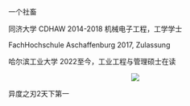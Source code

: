 一个社畜

同济大学 CDHAW 2014-2018 机械电子工程，工学学士

FachHochschule Aschaffenburg 2017, Zulassung

哈尔滨工业大学 2022至今，工业工程与管理硕士在读

<div align="center"> <img src="https://activity-graph.herokuapp.com/graph?username=azazelw&theme=xcode" /> </div>

异度之刃2天下第一

